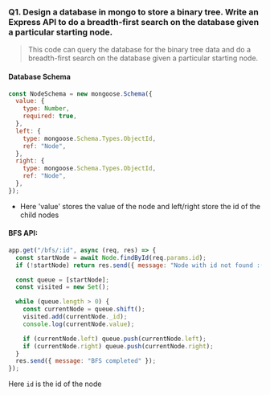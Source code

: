 ### Q1. Design a database in mongo to store a binary tree. Write an Express API to do a breadth-first search on the database given a particular starting node.

> This code can query the database for the binary tree data and do a breadth-first search on the database given a particular starting node.

#### Database Schema

```js
const NodeSchema = new mongoose.Schema({
  value: {
    type: Number,
    required: true,
  },
  left: {
    type: mongoose.Schema.Types.ObjectId,
    ref: "Node",
  },
  right: {
    type: mongoose.Schema.Types.ObjectId,
    ref: "Node",
  },
});
```

- Here 'value' stores the value of the node and left/right store the id of the child nodes

#### BFS API:

```js
app.get("/bfs/:id", async (req, res) => {
  const startNode = await Node.findById(req.params.id);
  if (!startNode) return res.send({ message: "Node with id not found :(" });

  const queue = [startNode];
  const visited = new Set();

  while (queue.length > 0) {
    const currentNode = queue.shift();
    visited.add(currentNode._id);
    console.log(currentNode.value);

    if (currentNode.left) queue.push(currentNode.left);
    if (currentNode.right) queue.push(currentNode.right);
  }
  res.send({ message: "BFS completed" });
});
```

Here `id` is the id of the node
